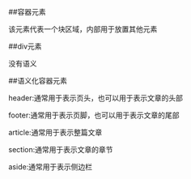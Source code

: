 ##容器元素

该元素代表一个块区域，内部用于放置其他元素

##div元素

没有语义

##语义化容器元素

header:通常用于表示页头，也可以用于表示文章的头部

footer:通常用于表示页脚，也可以用于表示文章的尾部

article:通常用于表示整篇文章

section:通常用于表示文章的章节

aside:通常用于表示侧边栏